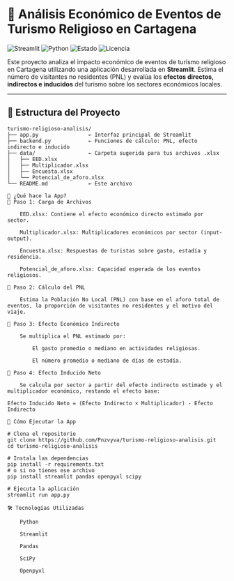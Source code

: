 # 🧭 Análisis Económico de Eventos de Turismo Religioso en Cartagena

![Streamlit](https://img.shields.io/badge/Streamlit-App-red?logo=streamlit)
![Python](https://img.shields.io/badge/Python-3.9%2B-blue?logo=python)
![Estado](https://img.shields.io/badge/Estado-En%20Desarrollo-yellow)
![Licencia](https://img.shields.io/badge/Licencia-MIT-green)

Este proyecto analiza el impacto económico de eventos de turismo religioso en Cartagena utilizando una aplicación desarrollada en **Streamlit**. Estima el número de visitantes no residentes (PNL) y evalúa los **efectos directos, indirectos e inducidos** del turismo sobre los sectores económicos locales.

---

## 📂 Estructura del Proyecto

```plaintext
turismo-religioso-analisis/
├── app.py                ← Interfaz principal de Streamlit
├── backend.py            ← Funciones de cálculo: PNL, efecto indirecto e inducido
├── data/                 ← Carpeta sugerida para tus archivos .xlsx
│   ├── EED.xlsx
│   ├── Multiplicador.xlsx
│   ├── Encuesta.xlsx
│   └── Potencial_de_aforo.xlsx
└── README.md             ← Este archivo

🧠 ¿Qué hace la App?
🔹 Paso 1: Carga de Archivos

    EED.xlsx: Contiene el efecto económico directo estimado por sector.

    Multiplicador.xlsx: Multiplicadores económicos por sector (input-output).

    Encuesta.xlsx: Respuestas de turistas sobre gasto, estadía y residencia.

    Potencial_de_aforo.xlsx: Capacidad esperada de los eventos religiosos.

🔹 Paso 2: Cálculo del PNL

    Estima la Población No Local (PNL) con base en el aforo total de eventos, la proporción de visitantes no residentes y el motivo del viaje.

🔹 Paso 3: Efecto Económico Indirecto

    Se multiplica el PNL estimado por:

        El gasto promedio o mediano en actividades religiosas.

        El número promedio o mediano de días de estadía.

🔹 Paso 4: Efecto Inducido Neto

    Se calcula por sector a partir del efecto indirecto estimado y el multiplicador económico, restando el efecto base:

Efecto Inducido Neto = (Efecto Indirecto × Multiplicador) - Efecto Indirecto

🚀 Cómo Ejecutar la App

# Clona el repositorio
git clone https://github.com/Pnzvyva/turismo-religioso-analisis.git
cd turismo-religioso-analisis

# Instala las dependencias
pip install -r requirements.txt
# o si no tienes ese archivo
pip install streamlit pandas openpyxl scipy

# Ejecuta la aplicación
streamlit run app.py

🛠 Tecnologías Utilizadas

    Python

    Streamlit

    Pandas

    SciPy

    Openpyxl
